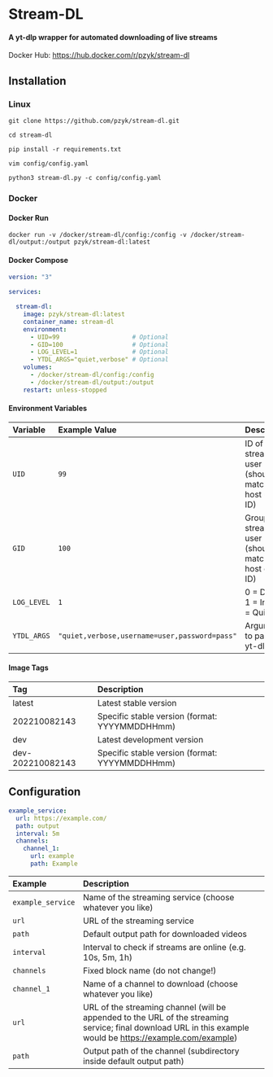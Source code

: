 # Stream-DL

#### A yt-dlp wrapper for automated downloading of live streams
Docker Hub: https://hub.docker.com/r/pzyk/stream-dl

## Installation

### Linux
```
git clone https://github.com/pzyk/stream-dl.git

cd stream-dl

pip install -r requirements.txt

vim config/config.yaml

python3 stream-dl.py -c config/config.yaml
```

### Docker

#### Docker Run
```
docker run -v /docker/stream-dl/config:/config -v /docker/stream-dl/output:/output pzyk/stream-dl:latest
```

#### Docker Compose
```yaml
version: "3"

services:

  stream-dl:
    image: pzyk/stream-dl:latest
    container_name: stream-dl
    environment:
      - UID=99                    # Optional
      - GID=100                   # Optional
      - LOG_LEVEL=1               # Optional
      - YTDL_ARGS="quiet,verbose" # Optional
    volumes:
      - /docker/stream-dl/config:/config
      - /docker/stream-dl/output:/output
    restart: unless-stopped
```

#### Environment Variables
| Variable    | Example Value                                 | Description                                                  |
|:------------|:----------------------------------------------|:-------------------------------------------------------------|
| `UID`       | `99`                                          | ID of stream-dl user (should match your host user ID)        |
| `GID`       | `100`                                         | Group ID of stream-dl user (should match your host group ID) |
| `LOG_LEVEL` | `1`                                           | 0 = Debug, 1 = Info, 2 = Quiet                               |
| `YTDL_ARGS` | `"quiet,verbose,username=user,password=pass"` | Arguments to pass to yt-dlp                                  |

#### Image Tags
| Tag              | Description                                    |
|:-----------------|:-----------------------------------------------|
| latest           | Latest stable version                          |
| 202210082143     | Specific stable version (format: YYYYMMDDHHmm) |
| dev              | Latest development version                     |
| dev-202210082143 | Specific stable version (format: YYYYMMDDHHmm) |

## Configuration
```yaml
example_service:
  url: https://example.com/
  path: output
  interval: 5m
  channels:
    channel_1:
      url: example
      path: Example
```
| Example           | Description                                                                                                                                                  |
|:------------------|:-------------------------------------------------------------------------------------------------------------------------------------------------------------|
| `example_service` | Name of the streaming service (choose whatever you like)                                                                                                     |
| `url`             | URL of the streaming service                                                                                                                                 |
| `path`            | Default output path for downloaded videos                                                                                                                    |
| `interval`        | Interval to check if streams are online (e.g. 10s, 5m, 1h)                                                                                                   |
| `channels`        | Fixed block name (do not change!)                                                                                                                            |
| `channel_1`       | Name of a channel to download (choose whatever you like)                                                                                                     |
| `url`             | URL of the streaming channel (will be appended to the URL of the streaming service; final download URL in this example would be https://example.com/example) |
| `path`            | Output path of the channel (subdirectory inside default output path)                                                                                         |
